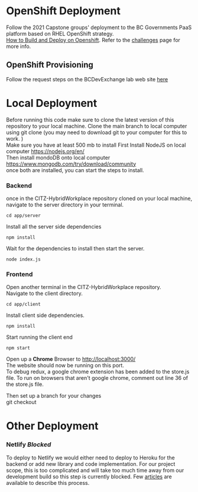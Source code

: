 # OpenShift Deployment
Follow the 2021 Capstone groups' deployment to the BC Governments PaaS platform based on RHEL OpenShift strategy.  
[How to Build and Deploy on Openshift](https://github.com/bcgov/citz-dst-capstone-2021/tree/main/openshift). Refer to the [challenges](https://github.com/bcgov/CITZ-HybridWorkplace/wiki/Challenges#issue----how-to-learn-and-onboard-to-the-bcgov-paas-openshift-platform) page for more info.

## OpenShift Provisioning
Follow the request steps on the  BCDevExchange lab web site [here](https://developer.gov.bc.ca/Getting-Started-on-the-DevOps-Platform/How-to-Request-a-New-OpenShift-Project)


# Local Deployment

Before running this code make sure to clone the latest version of this repository to your local machine. 
Clone the main branch to local computer using git clone (you may need to download git to your computer for this to work. )  
Make sure you have at least 500 mb to install
First Install NodeJS on local computer https://nodejs.org/en/  
Then install mondoDB onto local computer https://www.mongodb.com/try/download/community  
once both are installed, you can start the steps to install. 

### Backend
once in the CITZ-HybridWorkplace repository cloned on your local machine, navigate to the server directory in your terminal.  
  
`cd app/server`  
  
Install all the server side dependencies  
  
`npm install`  
  
Wait for the dependencies to install then start the server.  
  
`node index.js` 
  

  
### Frontend

Open another terminal in the CITZ-HybridWorkplace repository.   
Navigate to the client directory. 
  
`cd app/client`
  
Install client side dependencies.  
  
`npm install`  
  
Start running the client end  
  
`npm start`  
  
Open up a **Chrome** Browser to [http://localhost:3000/](http://localhost:3000/ )  
The website should now be running on this port.  
To debug redux, a google chrome extension has been added to the store.js file. To run on browsers that aren't google chrome, comment out line 36 of the store.js file.  
   
Then set up a branch for your changes   
git checkout  
# Other Deployment
### Netlify *Blocked* 
  
To deploy to Netlify we would either need to deploy to Heroku for the backend or add new library and code implementation. For our project scope, this is too complicated and will take too much time away from our development build so this step is currently blocked. Few [articles](https://stephencook.dev/blog/netlify-mongodb/) are available to describe this process.